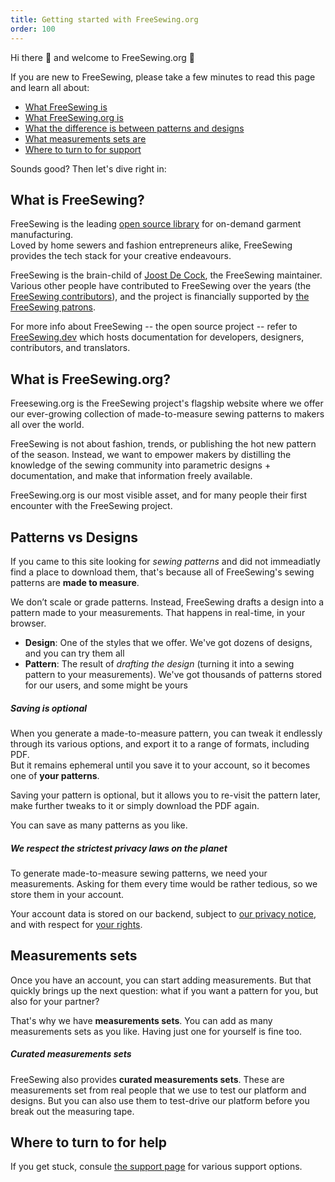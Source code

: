 ```yaml
---
title: Getting started with FreeSewing.org
order: 100
---
```


Hi there 👋 and welcome to FreeSewing.org 🙂  

If you are new to FreeSewing, please take a few minutes to read this page and learn all about:

- [What FreeSewing is](#what-is-freesewing)
- [What FreeSewing.org is](#what-is-freesewingorg)
- [What the difference is between patterns and designs](#patterns-vs-designs)
- [What measurements sets are](#measurements-sets)
- [Where to turn to for support](#where-to-turn-to-for-help)

Sounds good? Then let's dive right in:

## What is FreeSewing?

FreeSewing is the leading [open source library](https://github.com/freesewing) for on-demand garment manufacturing.  
Loved by home sewers and fashion entrepreneurs alike, FreeSewing provides the tech stack for your creative endeavours.

FreeSewing is the brain-child of [Joost De Cock](https://github.com/joostdecock), the FreeSewing maintainer.
Various other people have contributed to FreeSewing over the years (the
[FreeSewing contributors](/contributors)), and the project is financially
supported by [the FreeSewing patrons](/patrons).

<Tip>

For more info about FreeSewing -- the open source project -- refer to
[FreeSewing.dev](https://freesewing.dev/) which hosts documentation for
developers, designers, contributors, and translators.

</Tip>

## What is FreeSewing.org?

Freesewing.org is the FreeSewing project's flagship website where we offer
our ever-growing collection of made-to-measure sewing patterns to makers all
over the world.

FreeSewing is not about fashion, trends, or publishing the hot new pattern of the season.
Instead, we want to empower makers by distilling the knowledge of the sewing community
into parametric designs + documentation, and make that information freely available.

FreeSewing.org is our most visible asset, and for many people their first encounter with the FreeSewing project.

## Patterns vs Designs

If you came to this site looking for _sewing patterns_ and did not immeadiatly find a place to download them, that's because all of FreeSewing's sewing patterns are **made to measure**.

We don’t scale or grade patterns.
Instead, FreeSewing drafts a design into a pattern made to your measurements.
That happens in real-time, in your browser. 

- **Design**: One of the styles that we offer. We've got dozens of designs, and you can try them all
- **Pattern**: The result of *drafting the design* (turning it into a sewing pattern to your measurements). We've got thousands of patterns stored for our users, and some might be yours

<Tip>

##### Saving is optional

When you generate a made-to-measure pattern, you can tweak it endlessly through its various options,
and export it to a range of formats, including PDF.  
But it remains ephemeral until you save it to your account, so it
becomes one of **your patterns**.

Saving your pattern is optional, but it allows you to re-visit the pattern later,
make further tweaks to it or simply download the PDF again.

You can save as many patterns as you like.

</Tip>

<Note>

##### We respect the strictest privacy laws on the planet
To generate made-to-measure sewing patterns, we need your measurements.
Asking for them every time would be rather tedious, so we store them in your account.

Your account data is stored on our backend, subject to [our privacy notice](/docs/about/privacy),
and with respect for [your rights](docs/about/rights/).

</Note>


## Measurements sets

Once you have an account, you can start adding measurements.
But that quickly brings up the next question: what if you want
a pattern for you, but also for your partner?

That's why we have **measurements sets**. You can add as many measurements sets as you like.
Having just one for yourself is fine too.

<Tip>

##### Curated measurements sets

FreeSewing also provides **curated measurements sets**. These are measurements set from real people that we use to test our platform and designs. But you can also use them to test-drive our platform before you break out the measuring tape.

</Tip>

## Where to turn to for help

If you get stuck, consule [the support page](/support/) for various support options.


